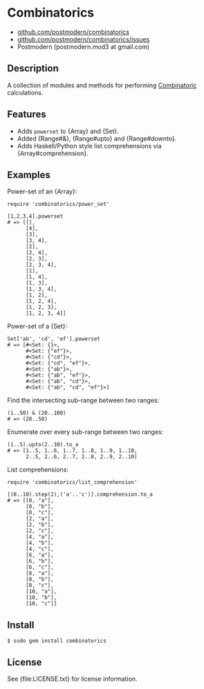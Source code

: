 # Combinatorics

* [github.com/postmodern/combinatorics](http://github.com/postmodern/combinatorics)
* [github.com/postmodern/combinatorics/issues](http://github.com/postmodern/combinatorics/issues)
* Postmodern (postmodern.mod3 at gmail.com)

## Description

A collection of modules and methods for performing
[Combinatoric](http://en.wikipedia.org/wiki/Combinatoric) calculations.

## Features

* Adds `powerset` to {Array} and {Set}.
* Added {Range#&}, {Range#upto} and {Range#downto}.
* Adds Haskell/Python style list comprehensions via {Array#comprehension}.

## Examples

Power-set of an {Array}:

    require 'combinatorics/power_set'

    [1,2,3,4].powerset
    # => [[],
          [4],
          [3],
          [3, 4],
          [2],
          [2, 4],
          [2, 3],
          [2, 3, 4],
          [1],
          [1, 4],
          [1, 3],
          [1, 3, 4],
          [1, 2],
          [1, 2, 4],
          [1, 2, 3],
          [1, 2, 3, 4]]

Power-set of a {Set}:

    Set['ab', 'cd', 'ef'].powerset
    # => [#<Set: {}>,
          #<Set: {"ef"}>,
          #<Set: {"cd"}>,
          #<Set: {"cd", "ef"}>,
          #<Set: {"ab"}>,
          #<Set: {"ab", "ef"}>,
          #<Set: {"ab", "cd"}>,
          #<Set: {"ab", "cd", "ef"}>]

Find the intersecting sub-range between two ranges:

    (1..50) & (20..100)
    # => (20..50)

Enumerate over every sub-range between two ranges:

    (1..5).upto(2..10).to_a
    # => [1..5, 1..6, 1..7, 1..8, 1..9, 1..10,
          2..5, 2..6, 2..7, 2..8, 2..9, 2..10]

List comprehensions:

    require 'combinatorics/list_comprehension'

    [(0..10).step(2),('a'..'c')].comprehension.to_a
    # => [[0, "a"],
          [0, "b"],
          [0, "c"],
          [2, "a"],
          [2, "b"],
          [2, "c"],
          [4, "a"],
          [4, "b"],
          [4, "c"],
          [6, "a"],
          [6, "b"],
          [6, "c"],
          [8, "a"],
          [8, "b"],
          [8, "c"],
          [10, "a"],
          [10, "b"],
          [10, "c"]]

## Install

    $ sudo gem install combinatorics

## License

See {file:LICENSE.txt} for license information.

